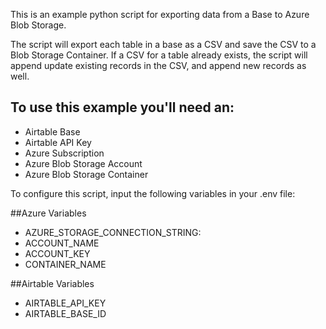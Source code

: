 This is an example python script for exporting data from a Base to Azure Blob Storage.

The script will export each table in a base as a CSV and save the CSV to a Blob Storage Container. If a CSV for a table already exists, the script will append update existing records in the CSV, and append new records as well.

## To use this example you'll need an:
- Airtable Base
- Airtable API Key
- Azure Subscription
- Azure Blob Storage Account
- Azure Blob Storage Container

To configure this script, input the following variables in your .env file:

##Azure Variables
- AZURE_STORAGE_CONNECTION_STRING: 
- ACCOUNT_NAME
- ACCOUNT_KEY
- CONTAINER_NAME

##Airtable Variables
- AIRTABLE_API_KEY
- AIRTABLE_BASE_ID

